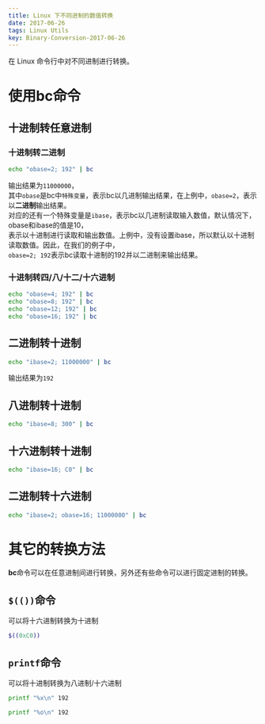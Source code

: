 ```yaml
---
title: Linux 下不同进制的数值转换
date: 2017-06-26
tags: Linux Utils
key: Binary-Conversion-2017-06-26
---
```


在 Linux 命令行中对不同进制进行转换。

<!--more-->

# 使用bc命令

## 十进制转任意进制

### 十进制转二进制

```sh
echo "obase=2; 192" | bc
```

输出结果为`11000000`，  
其中`obase`是bc中`特殊变量`，表示bc以几进制输出结果，在上例中，`obase=2`，表示以**二进制**输出结果。  
对应的还有一个特殊变量是`ibase`，表示bc以几进制读取输入数值，默认情况下，obase和ibase的值是10，  
表示以十进制进行读取和输出数值。上例中，没有设置ibase，所以默认以十进制读取数值。因此，在我们的例子中，  
`obase=2; 192`表示bc读取十进制的192并以二进制来输出结果。

### 十进制转四/八/十二/十六进制

```sh
echo "obase=4; 192" | bc
echo "obase=8; 192" | bc
echo "obase=12; 192" | bc
echo "obase=16; 192" | bc
```

## 二进制转十进制

```sh
echo "ibase=2; 11000000" | bc
```

输出结果为`192`

## 八进制转十进制

```sh
echo "ibase=8; 300" | bc
```

## 十六进制转十进制

```sh
echo "ibase=16; C0" | bc
```

## 二进制转十六进制

```sh
echo "ibase=2; obase=16; 11000000" | bc
```

# 其它的转换方法

**bc**命令可以在任意进制间进行转换，另外还有些命令可以进行固定进制的转换。  

## `$(())`命令

可以将十六进制转换为十进制

```sh
$((0xC0))
```

## `printf`命令

可以将十进制转换为八进制/十六进制  

```sh
printf "%x\n" 192

printf "%o\n" 192
```